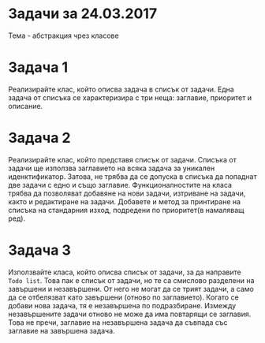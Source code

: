 # Задачи за 24.03.2017

Тема - абстракция чрез класове

# Задача 1

Реализирайте клас, който описва задача в списък от задачи. Една задача от списъка се характеризира с три неща: заглавие, приоритет и описание.

# Задача 2

Реализирайте клас, който представя списък от задачи. Списъка от задачи ще използва заглавието на всяка задача за уникален иденктификатор. Затова, не трябва да се допуска в списъка да попаднат две задачи с едно и също заглавие. Функционалностите на класа трябва да позволяват добавяне на нови задачи, изтриване на задачи, както и редактиране на задачи. Добавете и метод за принтиране на списъка на стандарния изход, подредени по приоритет(в намаляващ ред).

# Задача 3

Използвайте класа, който описва списък от задачи, за да направите `Todo list`. Това пак е списък от задачи, но те са смислово разделени на завършени и незавършени. От него не могат да се трият задачи, а само да се отбелязват като завършени (отново по заглавието). Когато се добави нова задача, тя е незавършена по подразбиране. Измежду незавършените задачи отново не може да има повтарящи се заглавия. Това не пречи, заглавие на незавършена задача да съвпада със заглавие на завършена задача.
